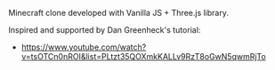 Minecraft clone developed with Vanilla JS + Three.js library.

Inspired and supported by Dan Greenheck's tutorial:

- https://www.youtube.com/watch?v=tsOTCn0nROI&list=PLtzt35QOXmkKALLv9RzT8oGwN5qwmRjTo
